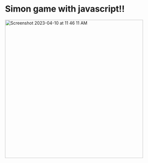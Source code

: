 # Simon game with javascript!!

<img width="456" alt="Screenshot 2023-04-10 at 11 46 11 AM" src="https://user-images.githubusercontent.com/44643767/230939107-fe78487f-7cf8-4d6c-806b-d83e3fe4fdb9.png">
